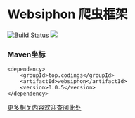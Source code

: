 # Websiphon 爬虫框架

[![Build Status](https://travis-ci.org/monstercodings/websiphon.svg?branch=master)](https://travis-ci.org/monstercodings/websiphon)
![](https://img.shields.io/badge/language-java-blue.svg)

### Maven坐标

```
<dependency>
    <groupId>top.codings</groupId>
    <artifactId>websiphon</artifactId>
    <version>0.0.5</version>
</dependency>
```

[更多相关内容欢迎查阅此处](https://github.com/monstercodings/websiphon/wiki)